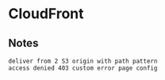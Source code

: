 # CloudFront
## Notes
```
deliver from 2 S3 origin with path pattern
access denied 403 custom error page config
```
